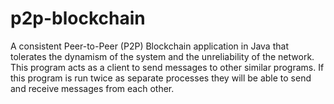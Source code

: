 # p2p-blockchain
A consistent Peer-to-Peer (P2P) Blockchain application in Java that tolerates the dynamism of the system and the unreliability of the network. This program acts as a client to send messages to other similar programs. If this program is run twice as separate processes they will be able to send and receive messages from each other.

